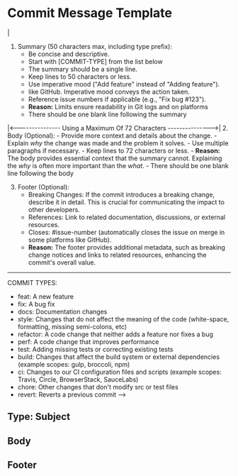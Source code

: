 # Commit Message Template
<!-- detailed explanation at the end of the template and at https://www.conventionalcommits.org/ -->

<!--
|<----  Using a Maximum Of 50 Characters  ---->|
  1.  Summary (50 characters max, including type prefix):
         - Be concise and descriptive.
         - Start with [COMMIT-TYPE] from the list below
         - The summary should be a single line.
         - Keep lines to 50 characters or less.
         - Use imperative mood ("Add feature" instead of "Adding feature").
         - like GitHub. Imperative mood conveys the action taken.
         - Reference issue numbers if applicable (e.g., "Fix bug #123").
         - **Reason:** Limits ensure readability in Git logs and on platforms
         - There should be one blank line following the summary

|<---------------  Using a Maximum Of 72 Characters  --------------->|
  2.  Body (Optional):
         - Provide more context and details about the change.
         - Explain *why* the change was made and the problem it solves.
         - Use multiple paragraphs if necessary.
         - Keep lines to 72 characters or less.
         - **Reason:**  The body provides essential context that the summary
           cannot. Explaining the *why* is often more important than the *what*.
         - There should be one blank line following the body

  3.  Footer (Optional):
         - Breaking Changes: If the commit introduces a breaking change,
           describe it in detail. This is crucial for communicating
           the impact to other developers.
         - References:  Link to related documentation, discussions, or external
           resources.
         - Closes: #issue-number (automatically closes the issue on merge
           in some platforms like GitHub).
         - **Reason:** The footer provides additional metadata, such as
           breaking change notices and links to related resources, enhancing
           the commit's overall value.

  ---
  COMMIT TYPES:
  - feat:      A new feature
  - fix:       A bug fix
  - docs:      Documentation changes
  - style:     Changes that do not affect the meaning of the code (white-space, formatting, missing semi-colons, etc)
  - refactor:  A code change that neither adds a feature nor fixes a bug
  - perf:      A code change that improves performance
  - test:      Adding missing tests or correcting existing tests
  - build:     Changes that affect the build system or external dependencies (example scopes: gulp, broccoli, npm)
  - ci:        Changes to our CI configuration files and scripts (example scopes: Travis, Circle, BrowserStack, SauceLabs)
  - chore:     Other changes that don't modify src or test files
  - revert:    Reverts a previous commit
  -->

## Type: Subject

<!--
  - Choose a commit type from the list above (e.g., `feat`, `fix`, `docs`, etc.).
  - Use a single, clear subject line.
  - **Reason:** Commit types categorize the nature of the change, aiding
    in filtering and automated tasks. Clear subject lines provide a
    concise overview.
-->

## Body

<!--
  - Elaborate on the changes made in this commit.
  - Explain the reasoning behind the changes.
  - Provide context for reviewers.
  - Use Markdown formatting for readability.
  - **Reason:** The body expands on the subject, providing deeper insight
    into the commit's purpose and implementation details.
-->

## Footer

<!--
  - Breaking Changes:  Describe any breaking changes introduced by this commit.
     BREAKING CHANGE: [Description of the breaking change and its impact]

  - Closes: #issue-number (Closes the specified issue on merge)
  - Refs: #issue-number, https://example.com/docs (Links to related resources)
  - **Reason:** The footer provides essential metadata, such as breaking change notices and references to related issues or documentation.
-->

<!--
  This template is designed to encourage well-formatted and informative commit
  messages, based on best practices and conventional commits.  It aims to:

  1.  **Improve Communication:** Make it easier for developers to understand
      the history of the project and the reasoning behind changes.
         - **Reason:** Clear and consistent commit messages facilitate
           collaboration, debugging, and maintenance.
  2.  **Standardize Commit History:** Ensure a consistent format for all commit
      messages.
         - **Reason:** A standardized history simplifies searching, filtering,
           and generating release notes or changelogs.
  3.  **Enable Automation:** Allow for automated tooling based on commit
      messages (e.g., automatic versioning, release note generation).
         - **Reason:** Consistent formatting enables tools to reliably parse
           commit messages and perform automated actions.
  4.  **Encourage Thoughtful Commits:** Prompt developers to think about the
      purpose and impact of their changes.
         - **Reason:** A well-considered commit message often reflects a
           well-considered change.

  ## vim: tabstop=4 softtabstop=4 shiftwidth=4 noexpandtab fileformat=unix filetype=markdown
-->
